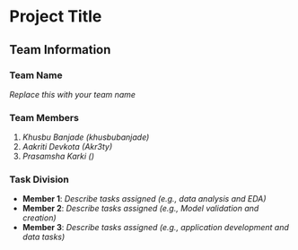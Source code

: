 # Project Title

## Team Information

### Team Name
*Replace this with your team name*

### Team Members
1. *Khusbu Banjade (khusbubanjade)*
2. *Aakriti Devkota (Akr3ty)*
3. *Prasamsha Karki ()*

### Task Division
- **Member 1**: *Describe tasks assigned (e.g., data analysis and EDA)*
- **Member 2**: *Describe tasks assigned (e.g., Model validation and creation)*
- **Member 3**: *Describe tasks assigned (e.g., application development and data tasks)*
